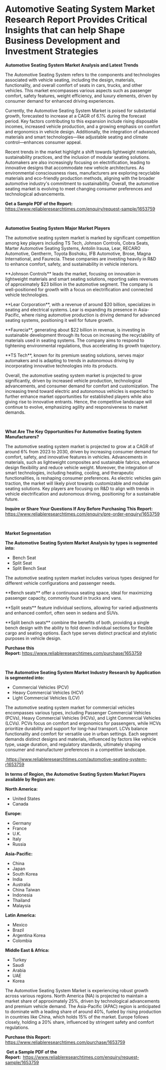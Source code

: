 <p><h1>Automotive Seating System Market Research Report Provides Critical Insights that can help Shape Business Development and Investment Strategies</h1></p><p><strong>Automotive Seating System Market Analysis and Latest Trends</strong></p>
<p><p>The Automotive Seating System refers to the components and technologies associated with vehicle seating, including the design, materials, functionality, and overall comfort of seats in cars, trucks, and other vehicles. This market encompasses various aspects such as passenger comfort, safety features, weight efficiency, and luxury elements, driven by consumer demand for enhanced driving experiences.</p><p>Currently, the Automotive Seating System Market is poised for substantial growth, forecasted to increase at a CAGR of 6.1% during the forecast period. Key factors contributing to this expansion include rising disposable incomes, increased vehicle production, and a growing emphasis on comfort and ergonomics in vehicle design. Additionally, the integration of advanced materials and smart technologies—like adjustable seating and climate control—enhances consumer appeal.</p><p>Recent trends in the market highlight a shift towards lightweight materials, sustainability practices, and the inclusion of modular seating solutions. Automakers are also increasingly focusing on electrification, leading to innovative designs that accommodate new vehicle architectures. As environmental consciousness rises, manufacturers are exploring recyclable materials and eco-friendly production methods, aligning with the broader automotive industry's commitment to sustainability. Overall, the automotive seating market is evolving to meet changing consumer preferences and technological advancements.</p></p>
<p><strong>Get a Sample PDF of the Report:&nbsp;</strong> <a href="https://www.reliableresearchtimes.com/enquiry/request-sample/1653759?utm_campaign=3113&utm_medium=2&utm_source=Github&utm_content=ia&utm_term=18042025&utm_id=automotive-seating-system">https://www.reliableresearchtimes.com/enquiry/request-sample/1653759</a></p>
<p>&nbsp;</p>
<p><strong>Automotive Seating System Major Market Players</strong></p>
<p><p>The automotive seating system market is marked by significant competition among key players including TS Tech, Johnson Controls, Cobra Seats, Marter Automotive Seating Systems, Antolin Irausa, Lear, RECARO Automotive, Gentherm, Toyota Boshoku, IFB Automotive, Brose, Magna International, and Faurecia. These companies are investing heavily in R&D to enhance comfort, safety, and sustainability in vehicle interiors.</p><p>**Johnson Controls** leads the market, focusing on innovation in lightweight materials and smart seating solutions, reporting sales revenues of approximately $23 billion in the automotive segment. The company is well-positioned for growth with a focus on electrification and connected vehicle technologies.</p><p>**Lear Corporation**, with a revenue of around $20 billion, specializes in seating and electrical systems. Lear is expanding its presence in Asia-Pacific, where rising automotive production is driving demand for advanced seating systems, positioning it well for future growth.</p><p>**Faurecia**, generating about $22 billion in revenue, is investing in sustainable development through its focus on increasing the recyclability of materials used in seating systems. The company aims to respond to tightening environmental regulations, thus accelerating its growth trajectory.</p><p>**TS Tech**, known for its premium seating solutions, serves major automakers and is adapting to trends in autonomous driving by incorporating innovative technologies into its products.</p><p>Overall, the automotive seating system market is projected to grow significantly, driven by increased vehicle production, technological advancements, and consumer demand for comfort and customization. The increasing trend toward electric and autonomous vehicles is expected to further enhance market opportunities for established players while also giving rise to innovative entrants. Hence, the competitive landscape will continue to evolve, emphasizing agility and responsiveness to market demands.</p></p>
<p>&nbsp;</p>
<p><strong>What Are The Key Opportunities For Automotive Seating System Manufacturers?</strong></p>
<p><p>The automotive seating system market is projected to grow at a CAGR of around 6% from 2023 to 2030, driven by increasing consumer demand for comfort, safety, and innovative features in vehicles. Advancements in materials, such as lightweight composites and sustainable fabrics, enhance design flexibility and reduce vehicle weight. Moreover, the integration of smart technologies, including heating, cooling, and therapeutic functionalities, is reshaping consumer preferences. As electric vehicles gain traction, the market will likely pivot towards customizable and modular seating solutions. Key players are focusing on R&D to align with trends in vehicle electrification and autonomous driving, positioning for a sustainable future.</p></p>
<p><strong>Inquire or Share Your Questions If Any Before Purchasing This Report:</strong> <a href="https://www.reliableresearchtimes.com/enquiry/pre-order-enquiry/1653759?utm_campaign=3113&utm_medium=2&utm_source=Github&utm_content=ia&utm_term=18042025&utm_id=automotive-seating-system">https://www.reliableresearchtimes.com/enquiry/pre-order-enquiry/1653759</a></p>
<p>&nbsp;</p>
<p><strong>Market Segmentation</strong></p>
<p><strong>The Automotive Seating System Market Analysis by types is segmented into:</strong></p>
<p><ul><li>Bench Seat</li><li>Split Seat</li><li>Split Bench Seat</li></ul></p>
<p><p>The automotive seating system market includes various types designed for different vehicle configurations and passenger needs. </p><p>**Bench seats** offer a continuous seating space, ideal for maximizing passenger capacity, commonly found in trucks and vans. </p><p>**Split seats** feature individual sections, allowing for varied adjustments and enhanced comfort, often seen in sedans and SUVs. </p><p>**Split bench seats** combine the benefits of both, providing a single bench design with the ability to fold down individual sections for flexible cargo and seating options. Each type serves distinct practical and stylistic purposes in vehicle design.</p></p>
<p><strong>Purchase this Report:&nbsp;</strong><a href="https://www.reliableresearchtimes.com/purchase/1653759?utm_campaign=3113&utm_medium=2&utm_source=Github&utm_content=ia&utm_term=18042025&utm_id=automotive-seating-system">https://www.reliableresearchtimes.com/purchase/1653759</a></p>
<p>&nbsp;</p>
<p><strong>The Automotive Seating System Market Industry Research by Application is segmented into:</strong></p>
<p><ul><li>Commercial Vehicles (PCV)</li><li>Heavy Commercial Vehicles (HCV)</li><li>Light Commercial Vehicles (LCV)</li></ul></p>
<p><p>The automotive seating system market for commercial vehicles encompasses various types, including Passenger Commercial Vehicles (PCVs), Heavy Commercial Vehicles (HCVs), and Light Commercial Vehicles (LCVs). PCVs focus on comfort and ergonomics for passengers, while HCVs prioritize durability and support for long-haul transport. LCVs balance functionality and comfort for versatile use in urban settings. Each segment demands distinct designs and materials, influenced by factors like vehicle type, usage duration, and regulatory standards, ultimately shaping consumer and manufacturer preferences in a competitive landscape.</p></p>
<p><a href="https://www.reliableresearchtimes.com/automotive-seating-system-r1653759?utm_campaign=3113&utm_medium=2&utm_source=Github&utm_content=ia&utm_term=18042025&utm_id=automotive-seating-system">&nbsp;https://www.reliableresearchtimes.com/automotive-seating-system-r1653759</a></p>
<p><strong>In terms of Region, the Automotive Seating System Market Players available by Region are:</strong></p>
<p>
    <p> <strong> North America: </strong>
        <ul>
            <li>United States</li>
            <li>Canada</li>
        </ul>
        </p> 
    <p> <strong> Europe: </strong>
        <ul>
            <li>Germany</li>
            <li>France</li>
            <li>U.K.</li>
            <li>Italy</li>
            <li>Russia</li>
        </ul>
        </p> 
    <p> <strong> Asia-Pacific: </strong>
        <ul>
            <li>China</li>
            <li>Japan</li>
            <li>South Korea</li>
            <li>India</li>
            <li>Australia</li>
            <li>China Taiwan</li>
            <li>Indonesia</li>
            <li>Thailand</li>
            <li>Malaysia</li>
        </ul>
        </p> 
    <p> <strong> Latin America: </strong>
        <ul>
            <li>Mexico</li>
            <li>Brazil</li>
            <li>Argentina Korea</li>
            <li>Colombia</li>
        </ul>
        </p> 
    <p> <strong> Middle East & Africa: </strong>
        <ul>
            <li>Turkey</li>
            <li>Saudi</li>
            <li>Arabia</li>
            <li>UAE</li>
            <li>Korea</li>
        </ul>
    </p>
    </p>
<p><p>The Automotive Seating System Market is experiencing robust growth across various regions. North America (NA) is projected to maintain a market share of approximately 25%, driven by technological advancements and premium vehicle demand. The Asia-Pacific (APAC) region is anticipated to dominate with a leading share of around 40%, fueled by rising production in countries like China, which holds 15% of the market. Europe follows closely, holding a 20% share, influenced by stringent safety and comfort regulations.</p></p>
<p><strong>Purchase this Report: </strong><a href="https://www.reliableresearchtimes.com/purchase/1653759?utm_campaign=3113&utm_medium=2&utm_source=Github&utm_content=ia&utm_term=18042025&utm_id=automotive-seating-system">https://www.reliableresearchtimes.com/purchase/1653759</a></p>
<p>&nbsp;<strong>Get a Sample PDF of the Report:&nbsp;&nbsp;</strong><a href="https://www.reliableresearchtimes.com/enquiry/request-sample/1653759?utm_campaign=3113&utm_medium=2&utm_source=Github&utm_content=ia&utm_term=18042025&utm_id=automotive-seating-system">https://www.reliableresearchtimes.com/enquiry/request-sample/1653759</a></p>
<p><strong></strong></p>
<p><p></p><p></p><p></p></p>